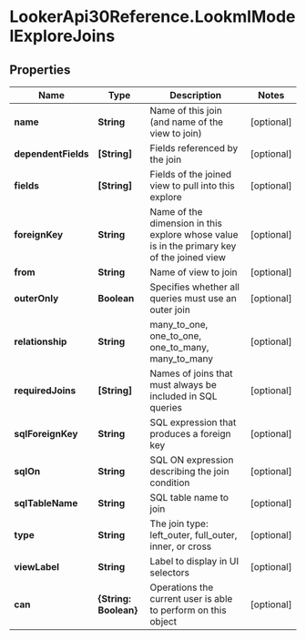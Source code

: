 # LookerApi30Reference.LookmlModelExploreJoins

## Properties
Name | Type | Description | Notes
------------ | ------------- | ------------- | -------------
**name** | **String** | Name of this join (and name of the view to join) | [optional] 
**dependentFields** | **[String]** | Fields referenced by the join | [optional] 
**fields** | **[String]** | Fields of the joined view to pull into this explore | [optional] 
**foreignKey** | **String** | Name of the dimension in this explore whose value is in the primary key of the joined view | [optional] 
**from** | **String** | Name of view to join | [optional] 
**outerOnly** | **Boolean** | Specifies whether all queries must use an outer join | [optional] 
**relationship** | **String** | many_to_one, one_to_one, one_to_many, many_to_many | [optional] 
**requiredJoins** | **[String]** | Names of joins that must always be included in SQL queries | [optional] 
**sqlForeignKey** | **String** | SQL expression that produces a foreign key | [optional] 
**sqlOn** | **String** | SQL ON expression describing the join condition | [optional] 
**sqlTableName** | **String** | SQL table name to join | [optional] 
**type** | **String** | The join type: left_outer, full_outer, inner, or cross | [optional] 
**viewLabel** | **String** | Label to display in UI selectors | [optional] 
**can** | **{String: Boolean}** | Operations the current user is able to perform on this object | [optional] 


